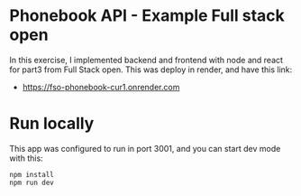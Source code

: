 # Phonebook API - Example Full stack open

In this exercise, I implemented backend and frontend with node and react for part3 from Full Stack open. This was deploy in render, and have this link:

- https://fso-phonebook-cur1.onrender.com


# Run locally 

This app was configured to run in port 3001, and you can start dev mode with this:

```
npm install
npm run dev
```
